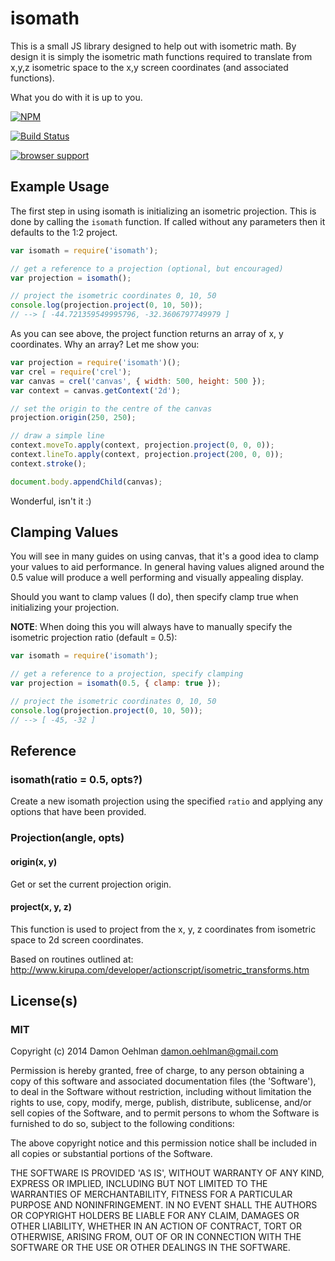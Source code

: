 # isomath

This is a small JS library designed to help out with isometric math.
By design it is simply the isometric math functions required to translate
from x,y,z isometric space to the x,y screen coordinates (and associated
functions).

What you do with it is up to you.


[![NPM](https://nodei.co/npm/isomath.png)](https://nodei.co/npm/isomath/)

[![Build Status](https://img.shields.io/travis/DamonOehlman/isomath.svg?branch=master)](https://travis-ci.org/DamonOehlman/isomath)

[![browser support](https://ci.testling.com/DamonOehlman/isomath.png)](https://ci.testling.com/DamonOehlman/isomath)


## Example Usage

The first step in using isomath is initializing an isometric projection.
This is done by calling the `isomath` function.  If called without any
parameters then it defaults to the 1:2 project.

```js
var isomath = require('isomath');

// get a reference to a projection (optional, but encouraged)
var projection = isomath();

// project the isometric coordinates 0, 10, 50
console.log(projection.project(0, 10, 50));
// --> [ -44.721359549995796, -32.3606797749979 ]

```

As you can see above, the project function returns an array of x, y
coordinates.  Why an array?  Let me show you:

```js
var projection = require('isomath')();
var crel = require('crel');
var canvas = crel('canvas', { width: 500, height: 500 });
var context = canvas.getContext('2d');

// set the origin to the centre of the canvas
projection.origin(250, 250);

// draw a simple line
context.moveTo.apply(context, projection.project(0, 0, 0));
context.lineTo.apply(context, projection.project(200, 0, 0));
context.stroke();

document.body.appendChild(canvas);
```

Wonderful, isn't it :)

## Clamping Values

You will see in many guides on using canvas, that it's a good idea to
clamp your values to aid performance.  In general having values aligned
around the 0.5 value will produce a well performing and visually appealing
display.

Should you want to clamp values (I do), then specify clamp true when
initializing your projection.

__NOTE__: When doing this you will always have to manually specify the
isometric projection ratio (default = 0.5):

```js
var isomath = require('isomath');

// get a reference to a projection, specify clamping
var projection = isomath(0.5, { clamp: true });

// project the isometric coordinates 0, 10, 50
console.log(projection.project(0, 10, 50));
// --> [ -45, -32 ]
```

## Reference

### isomath(ratio = 0.5, opts?)

Create a new isomath projection using the specified `ratio` and applying
any options that have been provided.

### Projection(angle, opts)

#### origin(x, y)

Get or set the current projection origin.

#### project(x, y, z)

This function is used to project from the x, y, z coordinates from
isometric space to 2d screen coordinates.

Based on routines outlined at:
http://www.kirupa.com/developer/actionscript/isometric_transforms.htm

## License(s)

### MIT

Copyright (c) 2014 Damon Oehlman <damon.oehlman@gmail.com>

Permission is hereby granted, free of charge, to any person obtaining
a copy of this software and associated documentation files (the
'Software'), to deal in the Software without restriction, including
without limitation the rights to use, copy, modify, merge, publish,
distribute, sublicense, and/or sell copies of the Software, and to
permit persons to whom the Software is furnished to do so, subject to
the following conditions:

The above copyright notice and this permission notice shall be
included in all copies or substantial portions of the Software.

THE SOFTWARE IS PROVIDED 'AS IS', WITHOUT WARRANTY OF ANY KIND,
EXPRESS OR IMPLIED, INCLUDING BUT NOT LIMITED TO THE WARRANTIES OF
MERCHANTABILITY, FITNESS FOR A PARTICULAR PURPOSE AND NONINFRINGEMENT.
IN NO EVENT SHALL THE AUTHORS OR COPYRIGHT HOLDERS BE LIABLE FOR ANY
CLAIM, DAMAGES OR OTHER LIABILITY, WHETHER IN AN ACTION OF CONTRACT,
TORT OR OTHERWISE, ARISING FROM, OUT OF OR IN CONNECTION WITH THE
SOFTWARE OR THE USE OR OTHER DEALINGS IN THE SOFTWARE.
